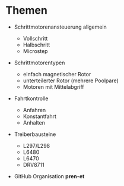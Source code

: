# Themen

* Schrittmotorenansteuerung allgemein
    * Vollschritt
    * Halbschritt
    * Microstep

* Schrittmotorentypen
    * einfach magnetischer Rotor
    * unterteilerter Rotor (mehrere Poolpare)
    * Motoren mit Mittelabgriff

* Fahrtkontrolle
    * Anfahren
    * Konstantfahrt
    * Anhalten

* Treiberbausteine
    * L297/L298
    * L6480
    * L6470
    * DRV8711

* GitHub Organisation **pren-et**
